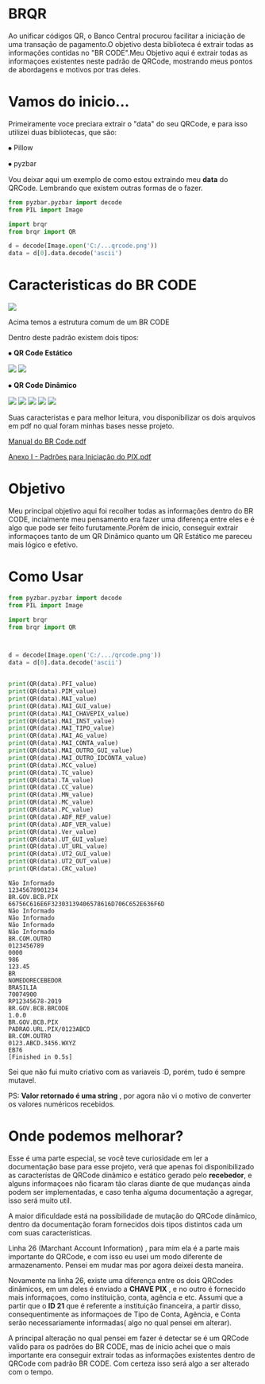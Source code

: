 # BRQR
Ao unificar códigos QR, o Banco Central procurou facilitar a iniciação de uma transação de pagamento.O objetivo desta biblioteca é extrair todas as informações contidas no "BR CODE".Meu Objetivo aqui é extrair todas as informaçoes existentes neste padrão de QRCode, mostrando meus pontos de abordagens e motivos por tras deles.





# Vamos do inicio...

Primeiramente voce preciara extrair o "data" do seu QRCode, e para isso utilizei duas bibliotecas, que são:

⦁	Pillow 

⦁	pyzbar


Vou deixar aqui um exemplo de como estou extraindo meu **data** do QRCode. Lembrando que existem outras formas de o fazer.
```python
from pyzbar.pyzbar import decode
from PIL import Image

import brqr
from brqr import QR

d = decode(Image.open('C:/...qrcode.png'))
data = d[0].data.decode('ascii')
```


# Caracteristicas do BR CODE

![](https://github.com/alexandremulina/brqr/blob/master/TabelaPradr%C3%A3o.jpg?raw=true)

Acima temos a estrutura comum de um BR CODE


Dentro deste padrão existem dois tipos:

⦁	**QR Code Estático**



![](https://github.com/alexandremulina/brqr/blob/master/QREstatico.jpg?raw=true)
![](https://github.com/alexandremulina/brqr/blob/master/QREstatico2.jpg?raw=true)

⦁ **QR Code Dinâmico**


![](https://github.com/alexandremulina/brqr/blob/master/QRDinamico1.jpg?raw=true)
![](https://github.com/alexandremulina/brqr/blob/master/QRDinamico2.jpg?raw=true)
![](https://github.com/alexandremulina/brqr/blob/master/QRDinamico3.jpg?raw=true)
![](https://github.com/alexandremulina/brqr/blob/master/QRDinamico4.jpg?raw=true)
![](https://github.com/alexandremulina/brqr/blob/master/QRDinamico5.jpg?raw=true)



Suas caracteristas e para melhor leitura, vou disponibilizar os dois arquivos em pdf no qual foram minhas bases nesse projeto.

[Manual do BR Code.pdf](https://github.com/alexandremulina/brqr/blob/master/Manual%20do%20BR%20Code.pdf)

[Anexo I - Padrões para Iniciação do PIX.pdf](https://github.com/alexandremulina/brqr/blob/master/Anexo%20I%20-%20Padr%C3%B5es%20para%20Inicia%C3%A7%C3%A3o%20do%20PIX.pdf)

# Objetivo

Meu principal objetivo aqui foi recolher todas as informações dentro do BR CODE, incialmente meu pensamento era fazer uma diferença entre eles e é algo que pode ser feito furutamente.Porém de inicio, conseguir extrair informaçoes tanto de um QR Dinâmico quanto um QR Estático me pareceu mais lógico e efetivo.

# Como Usar

```Python
from pyzbar.pyzbar import decode
from PIL import Image

import brqr
from brqr import QR



d = decode(Image.open('C:/.../qrcode.png'))
data = d[0].data.decode('ascii')


print(QR(data).PFI_value)
print(QR(data).PIM_value)
print(QR(data).MAI_value)
print(QR(data).MAI_GUI_value)
print(QR(data).MAI_CHAVEPIX_value)
print(QR(data).MAI_INST_value)
print(QR(data).MAI_TIPO_value)
print(QR(data).MAI_AG_value)
print(QR(data).MAI_CONTA_value)
print(QR(data).MAI_OUTRO_GUI_value)
print(QR(data).MAI_OUTRO_IDCONTA_value)
print(QR(data).MCC_value)
print(QR(data).TC_value)
print(QR(data).TA_value)
print(QR(data).CC_value)
print(QR(data).MN_value)
print(QR(data).MC_value)
print(QR(data).PC_value)
print(QR(data).ADF_REF_value)
print(QR(data).ADF_VER_value)
print(QR(data).Ver_value)
print(QR(data).UT_GUI_value)
print(QR(data).UT_URL_value)
print(QR(data).UT2_GUI_value)
print(QR(data).UT2_OUT_value)
print(QR(data).CRC_value)
```
```01
Não Informado
12345678901234
BR.GOV.BCB.PIX
66756C616E6F32303139406578616D706C652E636F6D
Não Informado
Não Informado
Não Informado
Não Informado
BR.COM.OUTRO
0123456789
0000
986
123.45
BR
NOMEDORECEBEDOR
BRASILIA
70074900
RP12345678-2019
BR.GOV.BCB.BRCODE
1.0.0
BR.GOV.BCB.PIX
PADRAO.URL.PIX/0123ABCD
BR.COM.OUTRO
0123.ABCD.3456.WXYZ
EB76
[Finished in 0.5s]
```


Sei que não fui muito criativo com as variaveis :D, porém, tudo é sempre mutavel.


PS: **Valor retornado é uma string** , por agora não vi o motivo de converter os valores numéricos recebidos.

# Onde podemos melhorar?

Esse é uma parte especial, se você teve curiosidade em ler a documentação base para esse projeto, verá que apenas foi disponibilizado as característas de QRCode dinâmico e estático gerado pelo **recebedor**, e alguns informaçoes não ficaram tão claras diante de que mudanças ainda podem ser implementadas, e caso tenha alguma documentação a agregar, isso será muito util.

A maior dificuldade está na possibilidade de mutação do QRCode dinâmico, dentro da documentação foram fornecidos dois tipos distintos cada um com suas características.

Linha 26 (Marchant Account Information) , para mim ela é a parte mais importante do QRCode, e com isso eu usei um modo diferente de armazenamento. Pensei em mudar mas por agora deixei desta maneira.

Novamente na linha 26, existe uma diferença entre os dois QRCodes dinâmicos, em um deles é enviado a **CHAVE PIX** , e no outro é fornecido mais informaçoes, como instituição, conta, agência e etc. Assumi que a partir que o **ID 21** que é referente a instituição financeira, a partir disso, consequentimente as informaçoes de Tipo de Conta, Agência, e Conta serão necessariamente informadas( algo no qual pensei em alterar).

A principal alteração no qual pensei em fazer é detectar se é um QRCode valido para os padrões do BR CODE, mas de inicio achei que o mais importante era conseguir extrair todas as informações existentes dentro de QRCode com padrão BR CODE. Com certeza isso será algo a ser alterado com o tempo.



